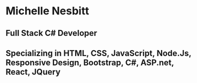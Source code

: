 # Michelle Nesbitt

## Full Stack C# Developer

## Specializing in HTML, CSS, JavaScript, Node.Js, Responsive Design, Bootstrap, C#, ASP.net, React, JQuery
